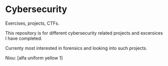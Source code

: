# Cybersecurity
Exercises, projects, CTFs.

This repository is for different cybersecurity related projects and excersices I have completed. 

Currenty most interested in forensics and looking into such projects.

Nixu: [alfa uniform yellow 1]
